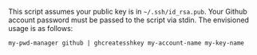 This script assumes your public key is in `~/.ssh/id_rsa.pub`.
Your Github account password must be passed to the script via stdin.
The envisioned usage is as follows:

	my-pwd-manager github | ghcreatesshkey my-account-name my-key-name

